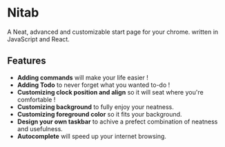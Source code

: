 # Nitab
A Neat, advanced and customizable start page for your chrome. written in JavaScript and React.

## Features
- **Adding commands** will make your life easier !
- **Adding Todo** to never forget what you wanted to-do !
- **Customizing clock position and align** so it will seat where you're comfortable !
- **Customizing background** to fully enjoy your neatness.
- **Customizing foreground color** so it fits your background.
- **Design your own taskbar** to achive a prefect combination of neatness and usefulness.
- **Autocomplete** will speed up your internet browsing.

